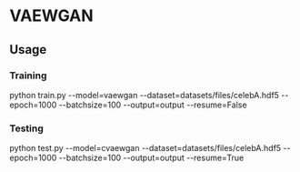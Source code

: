VAEWGAN
===



## Usage


### Training

python train.py --model=vaewgan --dataset=datasets/files/celebA.hdf5 --epoch=1000 --batchsize=100 --output=output --resume=False

### Testing

python test.py --model=cvaewgan --dataset=datasets/files/celebA.hdf5 --epoch=1000 --batchsize=100 --output=output --resume=True
